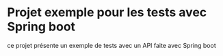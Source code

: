 # Projet exemple pour les tests avec Spring boot
ce projet présente un exemple de tests avec un API
faite avec Spring boot